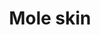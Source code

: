 ---
layout: item
title: Mole skin
item-id: 7418
datatable: true
id: 7418
name: "Mole skin"
members: true
lowalch: 160
highalch: 240
examine: "The skin of a large mole."
monsters:
  - id: 5779
    name: "Giant Mole"
    members: true
    combat_level: 230
    wiki_url: "https://oldschool.runescape.wiki/w/Giant_Mole"
    drops:
      - quantity: "1-3"
        rarity: 1
    image: "https://oldschool.runescape.wiki/images/thumb/f/fd/Giant_Mole.png/250px-Giant_Mole.png?3f58a"
---